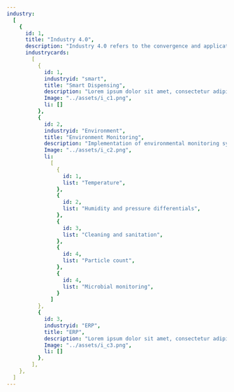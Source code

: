 ```yaml
---
industry:
  [
    {
      id: 1,
      title: "Industry 4.0",
      description: "Industry 4.0 refers to the convergence and application of cyber physical systems. With the rise of technology, we too have taken steps towards a smart factory with implementation of IOT and autonomous solutions.",
      industrycards:
        [
          {
            id: 1,
            industryid: "smart",
            title: "Smart Dispensing",
            description: "Lorem ipsum dolor sit amet, consectetur adipiscing elit. Nunc odio in et, lectus sit lorem id integer. Lorem ipsum dolor sit amet, consectetur adipiscing elit.  lorem id integer. Lorem ipsum dolor sit amet, consectetur adipiscing elit.",
            Image: "../assets/i_c1.png",
            li: []
          },
          {
            id: 2,
            industryid: "Environment",
            title: "Environment Monitoring",
            description: "Implementation of environmental monitoring systems ensures periodic checks on essential parameters such as",
            Image: "../assets/i_c2.png",
            li: 
              [
                {
                  id: 1,
                  list: "Temperature",
                },
                {
                  id: 2,
                  list: "Humidity and pressure differentials",
                },
                {
                  id: 3,
                  list: "Cleaning and sanitation",
                },
                {
                  id: 4,
                  list: "Particle count",
                },
                {
                  id: 4,
                  list: "Microbial monitoring",
                }
              ]
          },
          {
            id: 3,
            industryid: "ERP",
            title: "ERP",
            description: "Lorem ipsum dolor sit amet, consectetur adipiscing elit. Nunc odio in et, lectus sit lorem id integer. Lorem ipsum dolor sit amet, consectetur adipiscing elit.  lorem id integer. Lorem ipsum dolor sit amet, consectetur adipiscing elit.",
            Image: "../assets/i_c3.png",
            li: []
          },
        ],
    },
  ]
---
```

